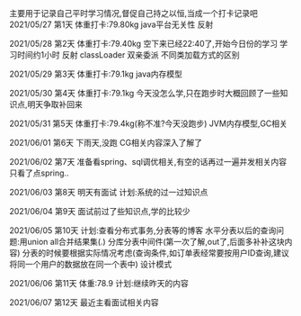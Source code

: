 主要用于记录自己平时学习情况,督促自己持之以恒,当成一个打卡记录吧
2021/05/27 第1天
体重打卡:79.80kg
java平台无关性 反射 

2021/05/28 第2天
体重打卡:79.40kg
空下来已经22:40了,开始今日份的学习
学习时间约1小时 
反射 classLoader 双亲委派 不同类加载方式的区别

2021/05/29 第3天
体重打卡:79.1kg
java内存模型

2021/05/30 第4天
体重打卡:79.1kg
今天没怎么学,只在跑步时大概回顾了一些知识点,明天争取补回来

2021/05/31 第5天
体重打卡:79.4kg(称不准?今天没跑步)
JVM内存模型,GC相关

2021/06/01 第6天
下雨天,没跑
CG相关内容深入了解了

2021/06/02 第7天
准备看spring、sql调优相关,有空的话再过一遍并发相关内容
只看了点spring..

2021/06/03 第8天
明天有面试
计划:系统的过一过知识点

2021/06/04 第9天
面试前过了些知识点,学的比较少

2021/06/05 第10天
计划:查看分布式事务,分表等的博客
水平分表以后的查询问题:用union all合并结果集(.) 分库分表中间件(第一次了解,out了,后面多补补这块内容)
分表的时候要根据实际情况考虑(查询条件,如订单表经常要按用户ID查询,建议将同一个用户的数据放在同一个表中)
设计模式

2021/06/06 第11天
体重:78.9
计划:继续昨天的内容

2021/06/07 第12天
最近主看面试相关内容

